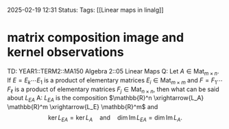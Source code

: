 2025-02-19 12:31
Status: 
Tags: [[Linear maps in linalg]]
# matrix composition image and kernel observations

TD: YEAR1::TERM2::MA150 Algebra 2::05 Linear Maps
Q: Let $A \in \operatorname{Mat}_{m \times n}$. If $E = E_k \cdots E_1$ is a product of elementary matrices $E_i \in \operatorname{Mat}_{m \times m}$ and $F = F_1 \cdots F_\ell$ is a product of elementary matrices $F_j \in \operatorname{Mat}_{n \times n}$, then what can be said about $L_{EA}$
A: $L_{EA}$ is the composition $\mathbb{R}^n \xrightarrow{L_A} \mathbb{R}^m \xrightarrow{L_E} \mathbb{R}^m$ and $$ \ker L_{EA} = \ker L_A \quad \text{and} \quad \dim \operatorname{Im} L_{EA} = \dim \operatorname{Im} L_A. $$
<!--ID: 1739968349763-->

